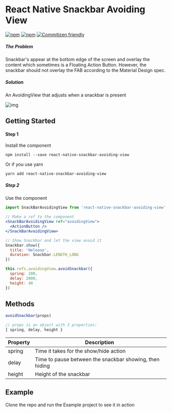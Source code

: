 # React Native Snackbar Avoiding View
[![npm](https://img.shields.io/npm/v/react-native-snackbar-avoiding-view.svg?style=flat-square)](https://www.npmjs.com/package/react-native-snackbar-avoiding-view)
[![npm](https://img.shields.io/npm/dm/react-native-snackbar-avoiding-view.svg?style=flat-square)](https://www.npmjs.com/package/react-native-snackbar-avoiding-view)
[![Commitizen friendly](https://img.shields.io/badge/commitizen-friendly-brightgreen.svg?style=flat-square)](http://commitizen.github.io/cz-cli/)

##### The Problem
Snackbar's appear at the bottom edge of the screen and overlay the content which sometimes is a Floating Action Button. However, the snackbar should not overlay the FAB according to the Material Design spec.

##### Solution
An AvoidingView that adjusts when a snackbar is present

![img](http://i.imgur.com/UvcnTLI.gif)

## Getting Started
#### Step 1

Install the component
```
npm install --save react-native-snackbar-avoiding-view
```

Or if you use yarn
```
yarn add react-native-snackbar-avoiding-view
```

##### Step 2
Use the component
```jsx
import SnackBarAvoidingView from 'react-native-snackbar-avoiding-view'

// Make a ref to the component
<SnackBarAvoidingView ref="avoidingView">
  <ActionButton />
</SnackBarAvoidingView>

// Show Snackbar and let the view avoid it
Snackbar.show({
  title: 'Heloooo',
  duration: Snackbar.LENGTH_LONG
})

this.refs.avoidingView.avoidSnackbar({
  spring: 200,
  delay: 2800,
  height: 40
})
```

## Methods
```jsx
avoidSnackbar(props)

// props is an object with 3 properties:
{ spring, delay, height }
```
| Property | Description |
| -- | -- |
| spring | Time it takes for the show/hide action |
| delay | Time to pause between the snackbar showing, then hiding |
| height | Height of the snackbar |

## Example
Clone the repo and run the Example project to see it in action
